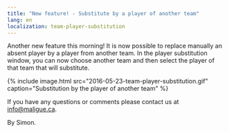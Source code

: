 ```yaml
---
title: "New feature! - Substitute by a player of another team"
lang: en
localization: team-player-substitution
---
```

Another new feature this morning! It is now possible to replace manually an absent player by a player from another team. In the player substitution window, you can now choose another team and then select the player of that team that will substitute.

{% include image.html src="2016-05-23-team-player-substitution.gif" caption="Substitution by the player of another team" %}

If you have any questions or comments please contact us at [info@maligue.ca](mailto:info@maligue.ca).

By Simon.

